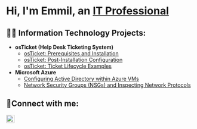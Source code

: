 <h1>Hi, I'm Emmil, an <a href="https://linkedin.com/in/emmil-lavarias-a08bb8282">IT Professional</a></h1>

<h2>👨‍💻 Information Technology Projects:</h2>

- <b>osTicket (Help Desk Ticketing System)</b>
  - [osTicket: Prerequisites and Installation](https://github.com/emmillavarias/osticket-prereqs)
  - [osTicket: Post-Installation Configuration](https://github.com/emmillavarias/post-install-config)
  - [osTicket: Ticket Lifecycle Examples](https://github.com/emmillavarias/ticket-lifecycle)
- <b>Microsoft Azure</b>
  - [Configuring Active Directory within Azure VMs](https://github.com/emmillavarias/configure-ad)
  - [Network Security Groups (NSGs) and Inspecting Network Protocols](https://github.com/emmillavarias/azure-network-protocols)

<h2>🤳Connect with me:</h2>


[<img align="left" alt="Josh | LinkedIn" width="22px" src="https://cdn.jsdelivr.net/npm/simple-icons@v3/icons/linkedin.svg" />][linkedin]



[linkedin]: https://linkedin.com/in/emmil-lavarias-a08bb8282

